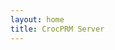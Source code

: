 ```yaml
---
layout: home
title: CrocPRM Server
---
```


<!-- Analysis quick link shown near page start via home layout hero links -->
